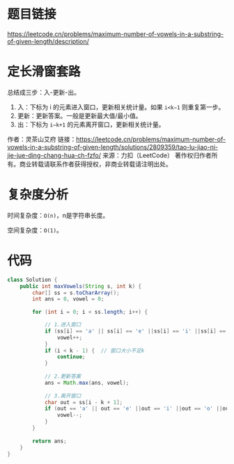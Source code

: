 # 题目链接

https://leetcode.cn/problems/maximum-number-of-vowels-in-a-substring-of-given-length/description/

# 定长滑窗套路

总结成三步：入-更新-出。

1. 入：下标为 i 的元素进入窗口，更新相关统计量。如果 ``i<k−1`` 则重复第一步。
2. 更新：更新答案。一般是更新最大值/最小值。
3. 出：下标为 ``i−k+1`` 的元素离开窗口，更新相关统计量。

作者：灵茶山艾府
链接：https://leetcode.cn/problems/maximum-number-of-vowels-in-a-substring-of-given-length/solutions/2809359/tao-lu-jiao-ni-jie-jue-ding-chang-hua-ch-fzfo/
来源：力扣（LeetCode）
著作权归作者所有。商业转载请联系作者获得授权，非商业转载请注明出处。

# 复杂度分析

时间复杂度：``O(n)``，n是字符串长度。

空间复杂度：``O(1)``。

# 代码

```java
class Solution {
    public int maxVowels(String s, int k) {
        char[] ss = s.toCharArray();
        int ans = 0, vowel = 0;
        
        for (int i = 0; i < ss.length; i++) {

            // 1.进入窗口
        	if (ss[i] == 'a' || ss[i] == 'e' ||ss[i] == 'i' ||ss[i] == 'o' ||ss[i] == 'u') {
        		vowel++;
        	}
        	if (i < k - 1) {  // 窗口大小不足k
        		continue;
        	}
        	
            // 2.更新答案
        	ans = Math.max(ans, vowel);
        	
            // 3.离开窗口
        	char out = ss[i - k + 1];
        	if (out == 'a' || out == 'e' ||out == 'i' ||out == 'o' ||out == 'u') {
        		vowel--;
        	}
        }
        
        return ans;
    }
}
```
